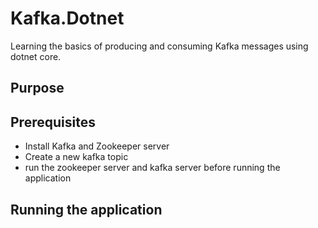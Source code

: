 # Kafka.Dotnet
Learning the basics of producing and consuming Kafka messages using dotnet core.

## Purpose

## Prerequisites
- Install Kafka and Zookeeper server
- Create a new kafka topic
- run the zookeeper server and kafka server before running the application

## Running the application
